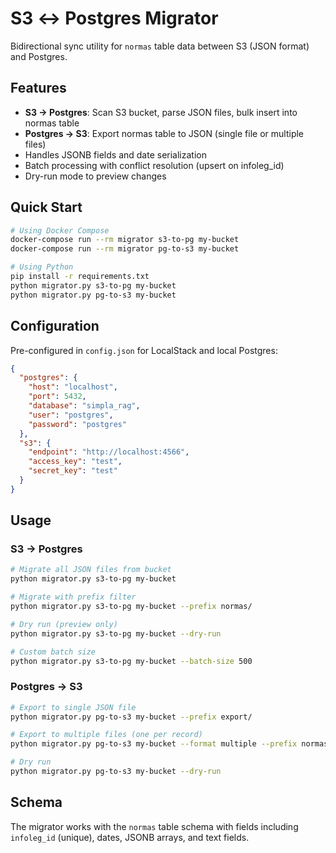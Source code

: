 # S3 ↔ Postgres Migrator

Bidirectional sync utility for `normas` table data between S3 (JSON format) and Postgres.

## Features

- **S3 → Postgres**: Scan S3 bucket, parse JSON files, bulk insert into normas table
- **Postgres → S3**: Export normas table to JSON (single file or multiple files)
- Handles JSONB fields and date serialization
- Batch processing with conflict resolution (upsert on infoleg_id)
- Dry-run mode to preview changes

## Quick Start

```bash
# Using Docker Compose
docker-compose run --rm migrator s3-to-pg my-bucket
docker-compose run --rm migrator pg-to-s3 my-bucket

# Using Python
pip install -r requirements.txt
python migrator.py s3-to-pg my-bucket
python migrator.py pg-to-s3 my-bucket
```

## Configuration

Pre-configured in `config.json` for LocalStack and local Postgres:

```json
{
  "postgres": {
    "host": "localhost",
    "port": 5432,
    "database": "simpla_rag",
    "user": "postgres",
    "password": "postgres"
  },
  "s3": {
    "endpoint": "http://localhost:4566",
    "access_key": "test",
    "secret_key": "test"
  }
}
```

## Usage

### S3 → Postgres

```bash
# Migrate all JSON files from bucket
python migrator.py s3-to-pg my-bucket

# Migrate with prefix filter
python migrator.py s3-to-pg my-bucket --prefix normas/

# Dry run (preview only)
python migrator.py s3-to-pg my-bucket --dry-run

# Custom batch size
python migrator.py s3-to-pg my-bucket --batch-size 500
```

### Postgres → S3

```bash
# Export to single JSON file
python migrator.py pg-to-s3 my-bucket --prefix export/

# Export to multiple files (one per record)
python migrator.py pg-to-s3 my-bucket --format multiple --prefix normas/

# Dry run
python migrator.py pg-to-s3 my-bucket --dry-run
```

## Schema

The migrator works with the `normas` table schema with fields including `infoleg_id` (unique), dates, JSONB arrays, and text fields.
